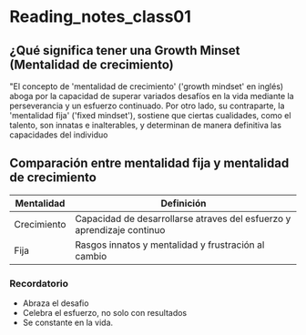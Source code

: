 # Reading_notes_class01

## ¿Qué significa tener una Growth Minset (Mentalidad de crecimiento)
"El concepto de 'mentalidad de crecimiento' ('growth mindset' en inglés) aboga por la capacidad de superar variados desafíos en la vida mediante la perseverancia y un esfuerzo continuado. Por otro lado, su contraparte, la 'mentalidad fija' ('fixed mindset'), sostiene que ciertas cualidades, como el talento, son innatas e inalterables, y determinan de manera definitiva las capacidades del individuo

## Comparación entre mentalidad fija y mentalidad de crecimiento

| Mentalidad | Definición |
|------------|------------|
| Crecimiento| Capacidad de desarrollarse atraves del esfuerzo y aprendizaje continuo |
| Fija       | Rasgos innatos y mentalidad y frustración al cambio |

### Recordatorio
- Abraza el desafio
- Celebra el esfuerzo, no solo con resultados
- Se constante en la vida.
